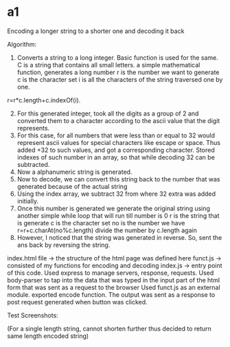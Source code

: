 # a1
Encoding a longer string to a shorter one and decoding it back

Algorithm:
1) Converts a string to a long integer. Basic function is used for the same. C is a string that contains all small letters. a simple mathematical function, generates a long number
r is the number we want to generate
c is the character set
i is all the characters of the string traversed one by one.

r=r*c.length+c.indexOf(i). 

2) For this generated integer, took all the digits as a group of 2 and converted them to a character according to the  ascii value that the digit represents.
3) For this case, for all numbers that were less than or equal to 32 would represent ascii values for special characters like escape or space. Thus  added +32 to such values, and got a corresponding character. Stored indexes of such number in an array, so that while decoding 32 can be subtracted.
4) Now a alphanumeric string is generated.
5) Now to decode, we can convert this string back to the number that was generated because of the actual string
6) Using the index array, we subtract  32 from where 32 extra was added initially.
7) Once this number is generated we generate the original string using another simple while loop that will run till number is 0
r is the string that is generate
c is the character set
no is the number we have  
r=r+c.charAt(no%c.length)
divide the number by c.length again
8) However, I noticed that the string was generated in reverse. So, sent the ans back by reversing the string.



index.html file -> the structure of the html page was defined here
funct.js -> consisted of my functions for encoding and decoding
index.js -> entry point of this code. 
Used express to  manage servers, response, requests.
Used body-parser to tap into the data that was typed in the input part of the html form that was sent as a request to the browser
Used funct.js  as an external module. exported encode function. The output was sent as a response to post request generated when button was clicked.


Test Screenshots:

(For a single length string, cannot shorten further thus decided to return same length encoded string)



